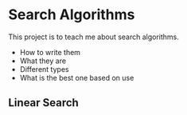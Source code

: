 # Search Algorithms

This project is to teach me about search algorithms.
- How to write them
- What they are
- Different types
- What is the best one based on use

## Linear Search

